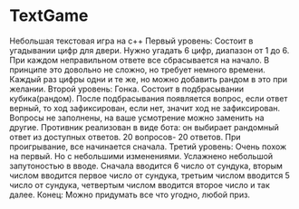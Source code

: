 # TextGame
Небольшая текстовая игра на c++ 
Первый уровень:
  Состоит в угадывании цифр для двери. Нужно угадать 6 цифр, диапазон от 1 до 6.
  При каждом неправильном ответе все сбрасывается на начало.
  В принципе это довольно не сложно, но требует немного времени.
  Каждый раз цифры одни и те же, но можно добавить рандом в это при желании.
Второй уровень:
  Гонка.
  Состоит в подбрасывании кубика(рандом). После подбрасывания появляется вопрос, если ответ верный, то ход зафиксирован, если нет, значит ход не зафиксирован.
  Вопросы не заполнены, на ваше усмотрение можно заменить на другие.
  Противник реализован в виде бота: он выбирает рандомный ответ из доступных ответов.
  20 вопросов- 20 ответов.
  При проигрывание, все начинается сначала.
Третий уровень:
  Очень похож на первый. Но с небольшими изменениями.
  Услажнено небольшой запутоностью в вводе.
  Сначала вводится 6 число от сундука, вторым числом вводится первое число от сундука, третьим числом вводится 5 число от сундука,
  четвертым числом вводится второе число и так далее.
Конец:
  Можно придумать все что угодно, любой приз.
